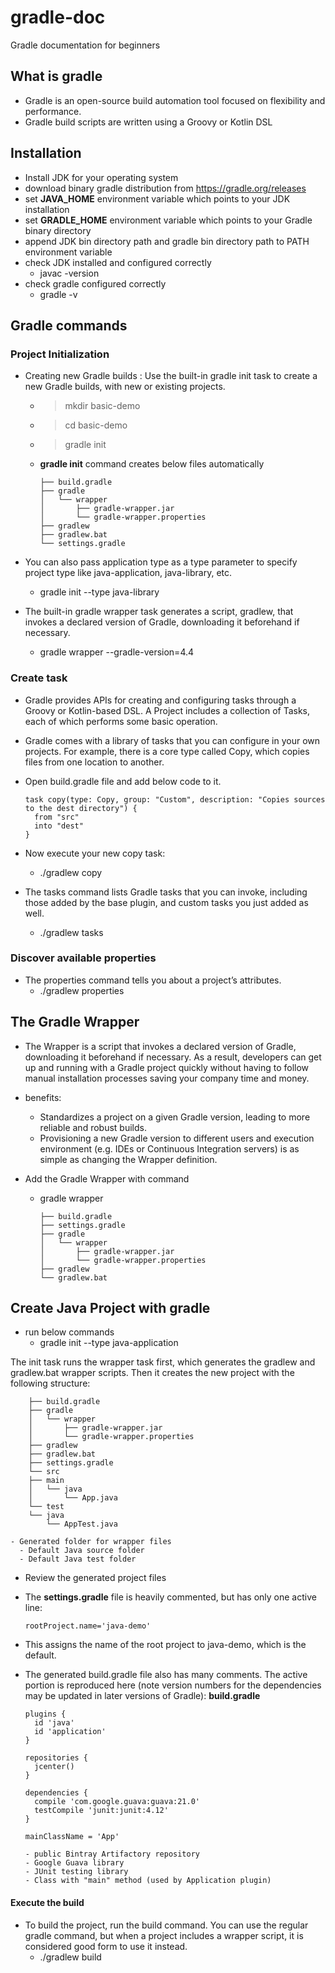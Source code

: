 # gradle-doc
Gradle documentation for beginners

## What is gradle
- Gradle is an open-source build automation tool focused on flexibility and performance. 
- Gradle build scripts are written using a Groovy or Kotlin DSL

## Installation

- Install JDK for your operating system
- download binary gradle distribution from https://gradle.org/releases
- set **JAVA_HOME** environment variable which points to your JDK installation
- set **GRADLE_HOME** environment variable which points to your Gradle binary directory
- append JDK bin directory path and gradle bin directory path to PATH environment variable
- check JDK installed and configured correctly
  - javac -version
- check gradle configured correctly
  - gradle -v
  
## Gradle commands

### Project Initialization

- Creating new Gradle builds : Use the built-in gradle init task to create a new Gradle builds, with new or existing projects.
  - > mkdir basic-demo
  - > cd basic-demo
  - > gradle init

  - **gradle init** command creates below files automatically
  
        ├── build.gradle  
        ├── gradle
        │   └── wrapper
        │       ├── gradle-wrapper.jar  
        │       └── gradle-wrapper.properties  
        ├── gradlew  
        ├── gradlew.bat  
        └── settings.gradle  
  
  
- You can also pass application type as a type parameter to specify project type like java-application, java-library, etc.
  - gradle init --type java-library
  
- The built-in gradle wrapper task generates a script, gradlew, that invokes a declared version of Gradle, downloading it beforehand if necessary.
  - gradle wrapper --gradle-version=4.4
  
### Create task

- Gradle provides APIs for creating and configuring tasks through a Groovy or Kotlin-based DSL. A Project includes a collection of Tasks, each of which performs some basic operation.
- Gradle comes with a library of tasks that you can configure in your own projects. For example, there is a core type called Copy, which copies files from one location to another. 
- Open build.gradle file and add below code to it.

      task copy(type: Copy, group: "Custom", description: "Copies sources to the dest directory") {
        from "src"
        into "dest"
      }
- Now execute your new copy task:
  - ./gradlew copy

- The tasks command lists Gradle tasks that you can invoke, including those added by the base plugin, and custom tasks you just added as well.
  - ./gradlew tasks
  
### Discover available properties
- The properties command tells you about a project’s attributes.
  - ./gradlew properties

  
## The Gradle Wrapper
- The Wrapper is a script that invokes a declared version of Gradle, downloading it beforehand if necessary. As a result, developers can get up and running with a Gradle project quickly without having to follow manual installation processes saving your company time and money.

- benefits:
  - Standardizes a project on a given Gradle version, leading to more reliable and robust builds.
  - Provisioning a new Gradle version to different users and execution environment (e.g. IDEs or Continuous Integration servers) is as simple as changing the Wrapper definition.
  
- Add the Gradle Wrapper with command
  - gradle wrapper
  
        ├── build.gradle
        ├── settings.gradle
        ├── gradle
        │   └── wrapper
        │       ├── gradle-wrapper.jar
        │       └── gradle-wrapper.properties
        ├── gradlew
        └── gradlew.bat

## Create Java Project with gradle
- run below commands
  - gradle init --type java-application
  
  

The init task runs the wrapper task first, which generates the gradlew and gradlew.bat wrapper scripts. Then it creates the new project with the following structure:

        ├── build.gradle
        ├── gradle   
        │   └── wrapper
        │       ├── gradle-wrapper.jar
        │       └── gradle-wrapper.properties
        ├── gradlew
        ├── gradlew.bat
        ├── settings.gradle
        └── src
        ├── main
        │   └── java  
        │       └── App.java
        └── test      
        └── java
            └── AppTest.java

    - Generated folder for wrapper files
	  - Default Java source folder
	  - Default Java test folder

- Review the generated project files
- The **settings.gradle** file is heavily commented, but has only one active line:

      rootProject.name='java-demo'

- This assigns the name of the root project to java-demo, which is the default.

- The generated build.gradle file also has many comments. The active portion is reproduced here (note version numbers for the dependencies may be updated in later versions of Gradle):
**build.gradle**

      plugins {
        id 'java'
        id 'application'
      }

      repositories {
        jcenter()  
      }

      dependencies {
        compile 'com.google.guava:guava:21.0'  
        testCompile 'junit:junit:4.12'         
      }

      mainClassName = 'App'  

	  - public Bintray Artifactory repository
	  - Google Guava library
	  - JUnit testing library
	  - Class with "main" method (used by Application plugin)
    
#### Execute the build

- To build the project, run the build command. You can use the regular gradle command, but when a project includes a wrapper script, it is considered good form to use it instead.
  - ./gradlew build
